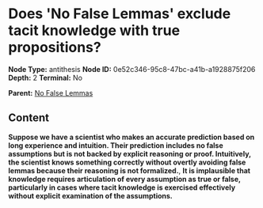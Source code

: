 # Does 'No False Lemmas' exclude tacit knowledge with true propositions?

**Node Type:** antithesis
**Node ID:** 0e52c346-95c8-47bc-a41b-a1928875f206
**Depth:** 2
**Terminal:** No

**Parent:** [No False Lemmas](no-false-lemmas.md)

## Content

**Suppose we have a scientist who makes an accurate prediction based on long experience and intuition. Their prediction includes no false assumptions but is not backed by explicit reasoning or proof. Intuitively, the scientist knows something correctly without overtly avoiding false lemmas because their reasoning is not formalized.**, **It is implausible that knowledge requires articulation of every assumption as true or false, particularly in cases where tacit knowledge is exercised effectively without explicit examination of the assumptions.**
